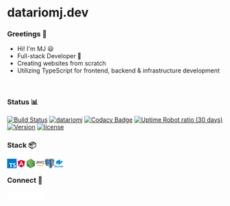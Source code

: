 # datariomj.dev

### Greetings 👋

- Hi! I'm MJ 😃
- Full-stack Developer 💼
- Creating websites from scratch
- Utilizing TypeScript for frontend, backend & infrastructure development
<br />

### Status 📊

[![Build Status](https://dev.azure.com/mrcjsph/datariomj/_apis/build/status%2Fdatariomj?branchName=main)][azure]
[![datariomj](https://img.shields.io/endpoint?url=https://dashboard.cypress.io/badge/simple/3zwyy9/main&style=flat&logo=cypress)][cypress]
[![Codacy Badge](https://app.codacy.com/project/badge/Grade/7436259e99ee41a7b58f146322089397)][codacy]
[![Uptime Robot ratio (30 days)](https://img.shields.io/uptimerobot/ratio/m796216246-33192eac05ffcc04bd1cd411)][uptime_robot]
[![Version](https://img.shields.io/github/package-json/v/datariomj/datariomj)][version]
[![license](https://img.shields.io/github/license/datariomj/datariomj)][license]
<br />

### Stack 📦

[<img align="left" alt="Typescript" width="22px" src="https://raw.githubusercontent.com/github/explore/80688e429a7d4ef2fca1e82350fe8e3517d3494d/topics/typescript/typescript.png" />][typescript]
[<img align="left" alt="Angular" width="22px" src="https://raw.githubusercontent.com/github/explore/80688e429a7d4ef2fca1e82350fe8e3517d3494d/topics/angular/angular.png" />][angular]
[<img align="left" alt="NodeJS" width="22px" src="https://raw.githubusercontent.com/github/explore/80688e429a7d4ef2fca1e82350fe8e3517d3494d/topics/nodejs/nodejs.png" />][nodejs]
[<img align="left" alt="AWS" width="22px" src="https://raw.githubusercontent.com/github/explore/80688e429a7d4ef2fca1e82350fe8e3517d3494d/topics/aws/aws.png" />][aws]
[<img align="left" alt="PostgreSQL" width="22px" src="https://raw.githubusercontent.com/github/explore/80688e429a7d4ef2fca1e82350fe8e3517d3494d/topics/postgresql/postgresql.png" />][postgres]
[<img align="left" alt="Docker" width="22px" src="https://raw.githubusercontent.com/github/explore/80688e429a7d4ef2fca1e82350fe8e3517d3494d/topics/docker/docker.png" />][docker]
<br />

### Connect 🔗

[<img align="left" alt="datariomj.dev" width="22px" src="https://raw.githubusercontent.com/datariomj/datariomj/main/src/assets/svg/datariomj-white.svg" />][website]
[<img align="left" alt="datariomj | LinkedIn" width="22px" src="https://raw.githubusercontent.com/datariomj/datariomj/main/src/assets/svg/linkedin-white.svg" />][linkedin]
[<img align="left" alt="datariomj | Instagram" width="22px" src="https://raw.githubusercontent.com/datariomj/datariomj/main/src/assets/svg/instagram-white.svg" />][instagram]
[<img align="left" alt="datariomj | SoundCloud" width="22px" src="https://raw.githubusercontent.com/datariomj/datariomj/main/src/assets/svg/soundcloud-white.svg" />][soundcloud]
<br />

[typescript]: https://www.typescriptlang.org
[angular]: https://angular.io
[nodejs]: https://nodejs.org
[postgres]: https://www.postgresql.org
[aws]: https://aws.amazon.com
[docker]: https://www.docker.com
[azure]: https://dev.azure.com/mrcjsph/datariomj/_apis/build/status%2Fdatariomj?branchName=main
[cypress]: https://dashboard.cypress.io/projects/3zwyy9/runs
[codacy]: https://app.codacy.com/gh/datariomj/datariomj/dashboard
[uptime_robot]: https://stats.uptimerobot.com/AGzj9HrMEo
[version]: https://github.com/datariomj/datariomj/blob/main/package.json
[license]: https://github.com/datariomj/datariomj/blob/main/LICENSE.md
[website]: https://datariomj.dev
[linkedin]: https://linkedin.com/in/datariomj
[instagram]: https://instagram.com/datariomj
[soundcloud]: https://soundcloud.com/datariomj
